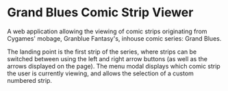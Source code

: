 # Grand Blues Comic Strip Viewer
A web application allowing the viewing of comic strips originating from Cygames' mobage, Granblue Fantasy's, inhouse comic series: Grand Blues. 

The landing point is the first strip of the series, where strips can be switched between using the left and right arrow buttons (as well as the arrows displayed on the page). The menu modal displays which comic strip the user is currently viewing, and allows the selection of a custom numbered strip.

